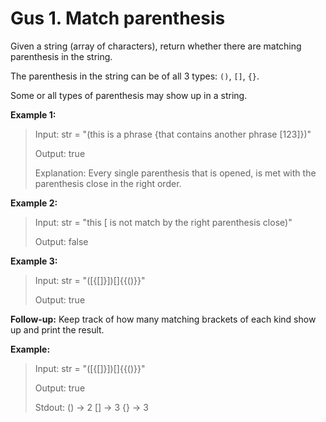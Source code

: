 # Gus 1. Match parenthesis

Given a string (array of characters), return whether there are matching parenthesis in the string.

The parenthesis in the string can be of all 3 types: `()`, `[]`, `{}`.

Some or all types of parenthesis may show up in a string.

**Example 1:**

> Input: str = "(this is a phrase {that contains another phrase [123]})"
>
> Output: true
>
> Explanation: Every single parenthesis that is opened, is met with the parenthesis close in the right order.

**Example 2:**

> Input: str = "this [ is not match by the right parenthesis close)"
>
> Output: false

**Example 3:**

> Input: str = "([{[]}])[]{{()}}"
>
> Output: true

**Follow-up:** Keep track of how many matching brackets of each kind show up and print the result.

**Example:**

> Input: str = "([{[]}])[]{{()}}"
>
> Output: true
>
> Stdout:
> () -> 2
> [] -> 3
> {} -> 3
